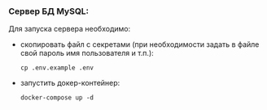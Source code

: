 ### Сервер БД MySQL:

Для запуска сервера необходимо:

- скопировать файл с секретами (при необходимости задать в 
файле свой пароль имя пользователя и т.п.):
    ```shell
    cp .env.example .env
    ```

- запустить докер-контейнер:
    ```shell
    docker-compose up -d
    ```
